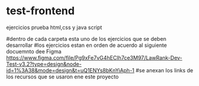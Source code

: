 # test-frontend
ejercicios prueba html,css y java script

#dentro de cada carpeta esta uno de los ejercicios que se deben desarrollar
#los ejercicios estan en orden de acuerdo al siguiente docuemnto dee Figma
https://www.figma.com/file/Pg9xFe7vG4hECIh7ce3M97/LawRank-Dev-Test-v3.2?type=design&node-id=1%3A38&mode=design&t=uQ1ENYs8bKnYiAph-1
#se anexan los links de los recursos que se usaron ene este proyecto
